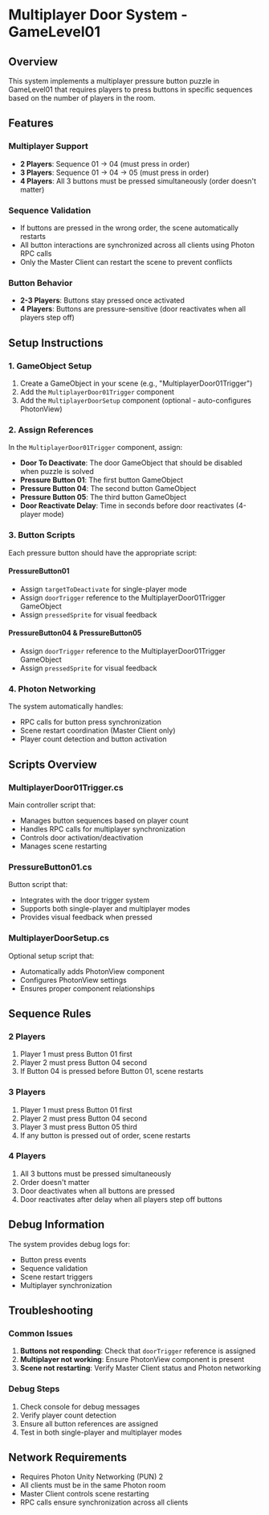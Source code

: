 # Multiplayer Door System - GameLevel01

## Overview
This system implements a multiplayer pressure button puzzle in GameLevel01 that requires players to press buttons in specific sequences based on the number of players in the room.

## Features

### Multiplayer Support
- **2 Players**: Sequence 01 → 04 (must press in order)
- **3 Players**: Sequence 01 → 04 → 05 (must press in order)  
- **4 Players**: All 3 buttons must be pressed simultaneously (order doesn't matter)

### Sequence Validation
- If buttons are pressed in the wrong order, the scene automatically restarts
- All button interactions are synchronized across all clients using Photon RPC calls
- Only the Master Client can restart the scene to prevent conflicts

### Button Behavior
- **2-3 Players**: Buttons stay pressed once activated
- **4 Players**: Buttons are pressure-sensitive (door reactivates when all players step off)

## Setup Instructions

### 1. GameObject Setup
1. Create a GameObject in your scene (e.g., "MultiplayerDoor01Trigger")
2. Add the `MultiplayerDoor01Trigger` component
3. Add the `MultiplayerDoorSetup` component (optional - auto-configures PhotonView)

### 2. Assign References
In the `MultiplayerDoor01Trigger` component, assign:
- **Door To Deactivate**: The door GameObject that should be disabled when puzzle is solved
- **Pressure Button 01**: The first button GameObject
- **Pressure Button 04**: The second button GameObject  
- **Pressure Button 05**: The third button GameObject
- **Door Reactivate Delay**: Time in seconds before door reactivates (4-player mode)

### 3. Button Scripts
Each pressure button should have the appropriate script:

#### PressureButton01
- Assign `targetToDeactivate` for single-player mode
- Assign `doorTrigger` reference to the MultiplayerDoor01Trigger GameObject
- Assign `pressedSprite` for visual feedback

#### PressureButton04 & PressureButton05
- Assign `doorTrigger` reference to the MultiplayerDoor01Trigger GameObject
- Assign `pressedSprite` for visual feedback

### 4. Photon Networking
The system automatically handles:
- RPC calls for button press synchronization
- Scene restart coordination (Master Client only)
- Player count detection and button activation

## Scripts Overview

### MultiplayerDoor01Trigger.cs
Main controller script that:
- Manages button sequences based on player count
- Handles RPC calls for multiplayer synchronization
- Controls door activation/deactivation
- Manages scene restarting

### PressureButton01.cs
Button script that:
- Integrates with the door trigger system
- Supports both single-player and multiplayer modes
- Provides visual feedback when pressed

### MultiplayerDoorSetup.cs
Optional setup script that:
- Automatically adds PhotonView component
- Configures PhotonView settings
- Ensures proper component relationships

## Sequence Rules

### 2 Players
1. Player 1 must press Button 01 first
2. Player 2 must press Button 04 second
3. If Button 04 is pressed before Button 01, scene restarts

### 3 Players  
1. Player 1 must press Button 01 first
2. Player 2 must press Button 04 second
3. Player 3 must press Button 05 third
4. If any button is pressed out of order, scene restarts

### 4 Players
1. All 3 buttons must be pressed simultaneously
2. Order doesn't matter
3. Door deactivates when all buttons are pressed
4. Door reactivates after delay when all players step off buttons

## Debug Information
The system provides debug logs for:
- Button press events
- Sequence validation
- Scene restart triggers
- Multiplayer synchronization

## Troubleshooting

### Common Issues
1. **Buttons not responding**: Check that `doorTrigger` reference is assigned
2. **Multiplayer not working**: Ensure PhotonView component is present
3. **Scene not restarting**: Verify Master Client status and Photon networking

### Debug Steps
1. Check console for debug messages
2. Verify player count detection
3. Ensure all button references are assigned
4. Test in both single-player and multiplayer modes

## Network Requirements
- Requires Photon Unity Networking (PUN) 2
- All clients must be in the same Photon room
- Master Client controls scene restarting
- RPC calls ensure synchronization across all clients
